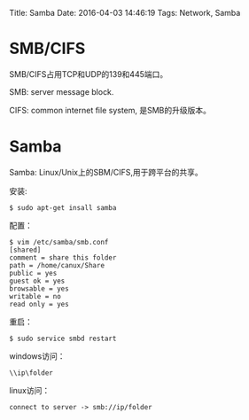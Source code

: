 Title: Samba
Date: 2016-04-03 14:46:19
Tags: Network, Samba



# SMB/CIFS

SMB/CIFS占用TCP和UDP的139和445端口。

SMB: server message block.

CIFS: common internet file system, 是SMB的升级版本。

# Samba

Samba: Linux/Unix上的SBM/CIFS,用于跨平台的共享。

安装:

    $ sudo apt-get insall samba

配置：

    $ vim /etc/samba/smb.conf
    [shared]
    comment = share this folder
    path = /home/canux/Share
    public = yes
    guest ok = yes
    browsable = yes
    writable = no
    read only = yes

重启：

    $ sudo service smbd restart

windows访问：

    \\ip\folder

linux访问：

    connect to server -> smb://ip/folder
